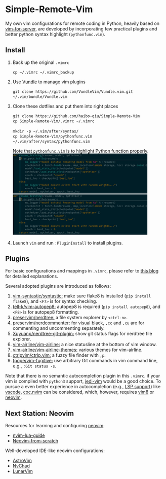 # Simple-Remote-Vim
My own vim configurations for remote coding in Python, heavily based on [vim-for-server](https://github.com/wklken/vim-for-server), are developed by incorporating few practical plugins and better python syntax highlight (```pythonfunc.vim```). 

## Install
1. Back up the original ```.vimrc``` 
    ```
    cp ~/.vimrc ~/.vimrc_backup
    ```
2. Use [Vundle](https://github.com/VundleVim/Vundle.vim) to manage vim plugins
    ```
    git clone https://github.com/VundleVim/Vundle.vim.git ~/.vim/bundle/Vundle.vim
    ```
3. Clone these dotfiles and put them into right places
    ```
    git clone https://github.com/haibo-qiu/Simple-Remote-Vim
    cp Simple-Remote-Vim/.vimrc ~/.vimrc

    mkdir -p ~/.vim/after/syntax/
    cp Simple-Remote-Vim/pythonfunc.vim ~/.vim/after/syntax/pythonfunc.vim
    ```
    Note that ```pythonfunc.vim``` is to highlight Python function properly.<br />
    <img src="pics/w_pythonfunc.vim.png" width="425"/> <img src="pics/wo_pythonfunc.vim.png" width="425"/> 
    
4. Launch ```vim``` and run ```:PluginInstall``` to install plugins.

## Plugins
For basic configurations and mappings in ```.vimrc```, please refer to [this blog](https://vimjc.com/vimrc.html) for detailed explanations.

Several adopted plugins are introduced as follows:
1. [vim-syntastic/syntastic:](https://github.com/vim-syntastic/syntastic) make sure flake8 is installed (```pip install flake8```), and ```<F7>``` is for syntax checking. 
2. [tell-k/vim-autopep8:](https://github.com/tell-k/vim-autopep8) autopep8 is required (```pip install autopep8```), and ```<F8>``` is for autopep8 formatting. 
3. [preservim/nerdtree:](https://github.com/preservim/nerdtree) a file system explorer by ```<ctrl-n>```.
4. [preservim/nerdcommenter:](https://github.com/preservim/nerdcommenter) for visual black, ```,cc``` and  ```,cu``` are for commenting and uncommenting separately.
5. [Xuyuanp/nerdtree-git-plugin:](https://github.com/Xuyuanp/nerdtree-git-plugin) show git status flags for nerdtree file explorer.
6. [vim-airline/vim-airline:](https://github.com/vim-airline/vim-airline) a nice statusline at the bottom of vim window.
7. [vim-airline/vim-airline-themes:](https://github.com/vim-airline/vim-airline-themes) various themes for vim-airline. 
8. [ctrlpvim/ctrlp.vim:](https://github.com/ctrlpvim/ctrlp.vim) a fuzzy file finder with ```,p```.
9. [tpope/vim-fugitive:](https://github.com/tpope/vim-fugitive) use arbitrary Git commands in vim command line, e.g., ```:Git status -s```.

Note that there is no semantic autocompletion plugin in this ```.vimrc```. if your vim is compiled with ```python3``` support, [jedi-vim](https://github.com/davidhalter/jedi-vim) would be a good choice. To pursue a even better experience in autocompletion (e.g., [LSP support](https://github.com/neovim/nvim-lspconfig)) like [vscode](https://code.visualstudio.com/), [coc.nvim](https://github.com/neoclide/coc.nvim) can be considered, which, however, requires [vim8](https://www.vim.org/vim-8.1-released.php) or [neovim](https://github.com/neovim/neovim).

## Next Station: Neovim
Resources for learning and configuring [neovim](https://github.com/neovim/neovim):
- [nvim-lua-guide](https://github.com/nanotee/nvim-lua-guide)
- [Neovim-from-scratch](https://github.com/LunarVim/Neovim-from-scratch)

Well-developed IDE-like neovim configurations:
- [AstroVim](https://github.com/kabinspace/AstroVim)
- [NvChad](https://github.com/NvChad/NvChad)
- [LunarVim](https://github.com/LunarVim/LunarVim)
